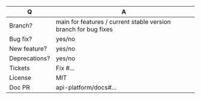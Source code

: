 | Q             | A
| ------------- | ---
| Branch?       | main for features / current stable version branch for bug fixes <!-- see below -->
| Bug fix?      | yes/no <!-- please update CHANGELOG.md file -->
| New feature?  | yes/no <!-- please update CHANGELOG.md file -->
| Deprecations? | yes/no
| Tickets       | Fix #... <!-- prefix each issue number with "Fix #", no need to create an issue if none exist, explain below instead -->
| License       | MIT
| Doc PR        | api-platform/docs#... <!-- required for new features -->
<!--
Replace this notice by a short README for your feature/bugfix. This will help people
understand your PR and can be used as a start for the documentation.

Additionally:
 - Always add tests and ensure they pass.
 - Never break backward compatibility (see https://symfony.com/bc).
 - Bug fixes must be submitted against the current stable version branch.
 - Features and deprecations must be submitted against main branch.
 - Legacy code removals go to the main branch.
 - Update CHANGELOG.md file.
 - follow the [Conventional Commits specification](https://www.conventionalcommits.org/).
-->
